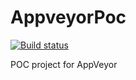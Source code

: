 # AppveyorPoc
[![Build status](https://ci.appveyor.com/api/projects/status/1jhdoyx50ak8nl5w?svg=true)](https://ci.appveyor.com/project/Thomas-Coville/appveyorpoc)


POC project for AppVeyor
